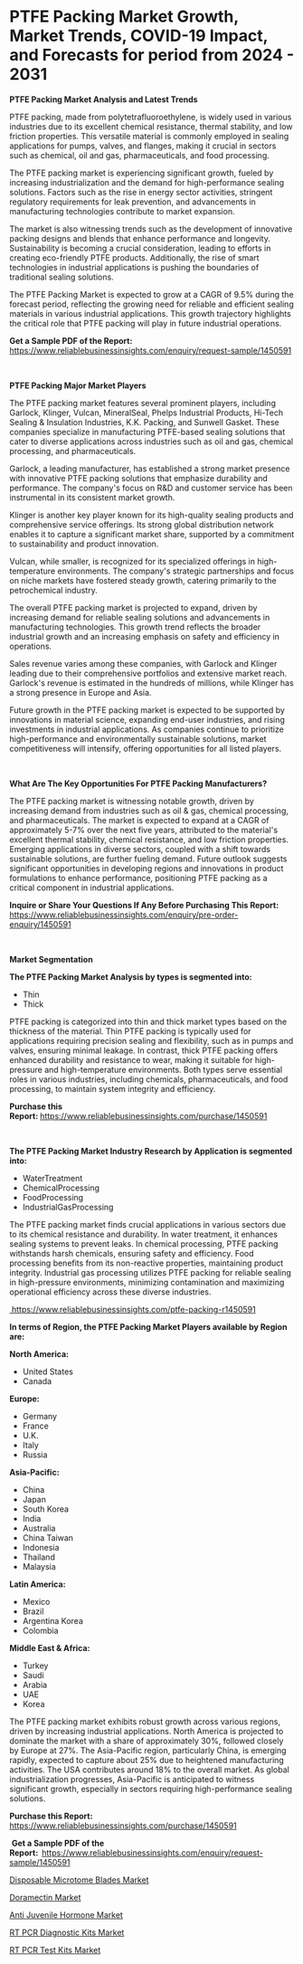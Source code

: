 <p><h1>PTFE Packing Market Growth, Market Trends, COVID-19 Impact, and Forecasts for period from 2024 - 2031</h1></p><p><strong>PTFE Packing Market Analysis and Latest Trends</strong></p>
<p><p>PTFE packing, made from polytetrafluoroethylene, is widely used in various industries due to its excellent chemical resistance, thermal stability, and low friction properties. This versatile material is commonly employed in sealing applications for pumps, valves, and flanges, making it crucial in sectors such as chemical, oil and gas, pharmaceuticals, and food processing.</p><p>The PTFE packing market is experiencing significant growth, fueled by increasing industrialization and the demand for high-performance sealing solutions. Factors such as the rise in energy sector activities, stringent regulatory requirements for leak prevention, and advancements in manufacturing technologies contribute to market expansion. </p><p>The market is also witnessing trends such as the development of innovative packing designs and blends that enhance performance and longevity. Sustainability is becoming a crucial consideration, leading to efforts in creating eco-friendly PTFE products. Additionally, the rise of smart technologies in industrial applications is pushing the boundaries of traditional sealing solutions.</p><p>The PTFE Packing Market is expected to grow at a CAGR of 9.5% during the forecast period, reflecting the growing need for reliable and efficient sealing materials in various industrial applications. This growth trajectory highlights the critical role that PTFE packing will play in future industrial operations.</p></p>
<p><strong>Get a Sample PDF of the Report:&nbsp;</strong> <a href="https://www.reliablebusinessinsights.com/enquiry/request-sample/1450591?utm_campaign=1121&utm_medium=2&utm_source=Github&utm_content=ia&utm_term=07112024&utm_id=ptfe-packing">https://www.reliablebusinessinsights.com/enquiry/request-sample/1450591</a></p>
<p>&nbsp;</p>
<p><strong>PTFE Packing Major Market Players</strong></p>
<p><p>The PTFE packing market features several prominent players, including Garlock, Klinger, Vulcan, MineralSeal, Phelps Industrial Products, Hi-Tech Sealing & Insulation Industries, K.K. Packing, and Sunwell Gasket. These companies specialize in manufacturing PTFE-based sealing solutions that cater to diverse applications across industries such as oil and gas, chemical processing, and pharmaceuticals.</p><p>Garlock, a leading manufacturer, has established a strong market presence with innovative PTFE packing solutions that emphasize durability and performance. The company's focus on R&D and customer service has been instrumental in its consistent market growth.</p><p>Klinger is another key player known for its high-quality sealing products and comprehensive service offerings. Its strong global distribution network enables it to capture a significant market share, supported by a commitment to sustainability and product innovation.</p><p>Vulcan, while smaller, is recognized for its specialized offerings in high-temperature environments. The company's strategic partnerships and focus on niche markets have fostered steady growth, catering primarily to the petrochemical industry.</p><p>The overall PTFE packing market is projected to expand, driven by increasing demand for reliable sealing solutions and advancements in manufacturing technologies. This growth trend reflects the broader industrial growth and an increasing emphasis on safety and efficiency in operations.</p><p>Sales revenue varies among these companies, with Garlock and Klinger leading due to their comprehensive portfolios and extensive market reach. Garlock's revenue is estimated in the hundreds of millions, while Klinger has a strong presence in Europe and Asia.</p><p>Future growth in the PTFE packing market is expected to be supported by innovations in material science, expanding end-user industries, and rising investments in industrial applications. As companies continue to prioritize high-performance and environmentally sustainable solutions, market competitiveness will intensify, offering opportunities for all listed players.</p></p>
<p>&nbsp;</p>
<p><strong>What Are The Key Opportunities For PTFE Packing Manufacturers?</strong></p>
<p><p>The PTFE packing market is witnessing notable growth, driven by increasing demand from industries such as oil & gas, chemical processing, and pharmaceuticals. The market is expected to expand at a CAGR of approximately 5-7% over the next five years, attributed to the material's excellent thermal stability, chemical resistance, and low friction properties. Emerging applications in diverse sectors, coupled with a shift towards sustainable solutions, are further fueling demand. Future outlook suggests significant opportunities in developing regions and innovations in product formulations to enhance performance, positioning PTFE packing as a critical component in industrial applications.</p></p>
<p><strong>Inquire or Share Your Questions If Any Before Purchasing This Report:</strong> <a href="https://www.reliablebusinessinsights.com/enquiry/pre-order-enquiry/1450591?utm_campaign=1121&utm_medium=2&utm_source=Github&utm_content=ia&utm_term=07112024&utm_id=ptfe-packing">https://www.reliablebusinessinsights.com/enquiry/pre-order-enquiry/1450591</a></p>
<p>&nbsp;</p>
<p><strong>Market Segmentation</strong></p>
<p><strong>The PTFE Packing Market Analysis by types is segmented into:</strong></p>
<p><ul><li>Thin</li><li>Thick</li></ul></p>
<p><p>PTFE packing is categorized into thin and thick market types based on the thickness of the material. Thin PTFE packing is typically used for applications requiring precision sealing and flexibility, such as in pumps and valves, ensuring minimal leakage. In contrast, thick PTFE packing offers enhanced durability and resistance to wear, making it suitable for high-pressure and high-temperature environments. Both types serve essential roles in various industries, including chemicals, pharmaceuticals, and food processing, to maintain system integrity and efficiency.</p></p>
<p><strong>Purchase this Report:&nbsp;</strong><a href="https://www.reliablebusinessinsights.com/purchase/1450591?utm_campaign=1121&utm_medium=2&utm_source=Github&utm_content=ia&utm_term=07112024&utm_id=ptfe-packing">https://www.reliablebusinessinsights.com/purchase/1450591</a></p>
<p>&nbsp;</p>
<p><strong>The PTFE Packing Market Industry Research by Application is segmented into:</strong></p>
<p><ul><li>WaterTreatment</li><li>ChemicalProcessing</li><li>FoodProcessing</li><li>IndustrialGasProcessing</li></ul></p>
<p><p>The PTFE packing market finds crucial applications in various sectors due to its chemical resistance and durability. In water treatment, it enhances sealing systems to prevent leaks. In chemical processing, PTFE packing withstands harsh chemicals, ensuring safety and efficiency. Food processing benefits from its non-reactive properties, maintaining product integrity. Industrial gas processing utilizes PTFE packing for reliable sealing in high-pressure environments, minimizing contamination and maximizing operational efficiency across these diverse industries.</p></p>
<p><a href="https://www.reliablebusinessinsights.com/ptfe-packing-r1450591?utm_campaign=1121&utm_medium=2&utm_source=Github&utm_content=ia&utm_term=07112024&utm_id=ptfe-packing">&nbsp;https://www.reliablebusinessinsights.com/ptfe-packing-r1450591</a></p>
<p><strong>In terms of Region, the PTFE Packing Market Players available by Region are:</strong></p>
<p>
    <p> <strong> North America: </strong>
        <ul>
            <li>United States</li>
            <li>Canada</li>
        </ul>
        </p> 
    <p> <strong> Europe: </strong>
        <ul>
            <li>Germany</li>
            <li>France</li>
            <li>U.K.</li>
            <li>Italy</li>
            <li>Russia</li>
        </ul>
        </p> 
    <p> <strong> Asia-Pacific: </strong>
        <ul>
            <li>China</li>
            <li>Japan</li>
            <li>South Korea</li>
            <li>India</li>
            <li>Australia</li>
            <li>China Taiwan</li>
            <li>Indonesia</li>
            <li>Thailand</li>
            <li>Malaysia</li>
        </ul>
        </p> 
    <p> <strong> Latin America: </strong>
        <ul>
            <li>Mexico</li>
            <li>Brazil</li>
            <li>Argentina Korea</li>
            <li>Colombia</li>
        </ul>
        </p> 
    <p> <strong> Middle East & Africa: </strong>
        <ul>
            <li>Turkey</li>
            <li>Saudi</li>
            <li>Arabia</li>
            <li>UAE</li>
            <li>Korea</li>
        </ul>
    </p>
    </p>
<p><p>The PTFE packing market exhibits robust growth across various regions, driven by increasing industrial applications. North America is projected to dominate the market with a share of approximately 30%, followed closely by Europe at 27%. The Asia-Pacific region, particularly China, is emerging rapidly, expected to capture about 25% due to heightened manufacturing activities. The USA contributes around 18% to the overall market. As global industrialization progresses, Asia-Pacific is anticipated to witness significant growth, especially in sectors requiring high-performance sealing solutions.</p></p>
<p><strong>Purchase this Report: </strong><a href="https://www.reliablebusinessinsights.com/purchase/1450591?utm_campaign=1121&utm_medium=2&utm_source=Github&utm_content=ia&utm_term=07112024&utm_id=ptfe-packing">https://www.reliablebusinessinsights.com/purchase/1450591</a></p>
<p>&nbsp;<strong>Get a Sample PDF of the Report:&nbsp;&nbsp;</strong><a href="https://www.reliablebusinessinsights.com/enquiry/request-sample/1450591?utm_campaign=1121&utm_medium=2&utm_source=Github&utm_content=ia&utm_term=07112024&utm_id=ptfe-packing">https://www.reliablebusinessinsights.com/enquiry/request-sample/1450591</a></p>
<p><strong></strong></p>
<p><p><a href="https://issuu.com/reportprime-2/docs/disposable-microtome-blades-market-_c07d969f013e99?utm_campaign=1121&utm_medium=2&utm_source=Github&utm_content=ia&utm_term=07112024&utm_id=ptfe-packing">Disposable Microtome Blades Market</a></p><p><a href="https://github.com/wendisyqf/Market-Research-Report-List-1/blob/main/doramectin-market.md?utm_campaign=1121&utm_medium=2&utm_source=Github&utm_content=ia&utm_term=07112024&utm_id=ptfe-packing">Doramectin Market</a></p><p><a href="https://github.com/sharitatri97/Market-Research-Report-List-1/blob/main/anti-juvenile-hormone-market.md?utm_campaign=1121&utm_medium=2&utm_source=Github&utm_content=ia&utm_term=07112024&utm_id=ptfe-packing">Anti Juvenile Hormone Market</a></p><p><a href="https://issuu.com/reportprime-2/docs/rt-pcr-diagnostic-kits-market-size-_8cbd78b68440d0?utm_campaign=1121&utm_medium=2&utm_source=Github&utm_content=ia&utm_term=07112024&utm_id=ptfe-packing">RT PCR Diagnostic Kits Market</a></p><p><a href="https://issuu.com/reportprime-2/docs/rt-pcr-test-kits-market-size-2030.p_565c7f3c625e13?utm_campaign=1121&utm_medium=2&utm_source=Github&utm_content=ia&utm_term=07112024&utm_id=ptfe-packing">RT PCR Test Kits Market</a></p></p>